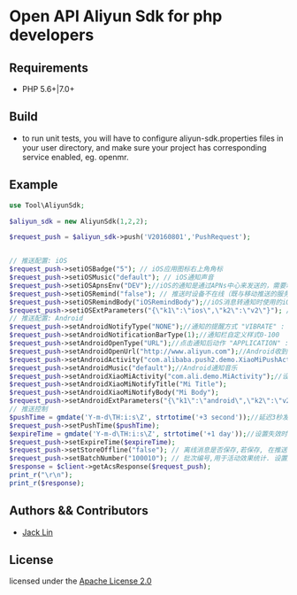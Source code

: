# Open API Aliyun Sdk for php developers

## Requirements

- PHP 5.6+|7.0+

## Build

- to run unit tests, you will have to configure aliyun-sdk.properties files in your user directory, and make sure your project has corresponding service enabled, eg. openmr.

## Example

```php
use Tool\AliyunSdk;

$aliyun_sdk = new AliyunSdk(1,2,2);

$request_push = $aliyun_sdk->push('V20160801','PushRequest');


// 推送配置: iOS
$request_push->setiOSBadge("5"); // iOS应用图标右上角角标
$request_push->setiOSMusic("default"); // iOS通知声音
$request_push->setiOSApnsEnv("DEV");//iOS的通知是通过APNs中心来发送的，需要填写对应的环境信息。"DEV" : 表示开发环境 "PRODUCT" : 表示生产环境
$request_push->setiOSRemind("false"); // 推送时设备不在线（既与移动推送的服务端的长连接通道不通），则这条推送会做为通知，通过苹果的APNs通道送达一次(发送通知时,Summary为通知的内容,Message不起作用)。注意：离线消息转通知仅适用于生产环境
$request_push->setiOSRemindBody("iOSRemindBody");//iOS消息转通知时使用的iOS通知内容，仅当iOSApnsEnv=PRODUCT && iOSRemind为true时有效
$request_push->setiOSExtParameters("{\"k1\":\"ios\",\"k2\":\"v2\"}"); //自定义的kv结构,开发者扩展用 针对iOS设备
// 推送配置: Android
$request_push->setAndroidNotifyType("NONE");//通知的提醒方式 "VIBRATE" : 震动 "SOUND" : 声音 "BOTH" : 声音和震动 NONE : 静音
$request_push->setAndroidNotificationBarType(1);//通知栏自定义样式0-100
$request_push->setAndroidOpenType("URL");//点击通知后动作 "APPLICATION" : 打开应用 "ACTIVITY" : 打开AndroidActivity "URL" : 打开URL "NONE" : 无跳转
$request_push->setAndroidOpenUrl("http://www.aliyun.com");//Android收到推送后打开对应的url,仅当AndroidOpenType="URL"有效
$request_push->setAndroidActivity("com.alibaba.push2.demo.XiaoMiPushActivity");//设定通知打开的activity，仅当AndroidOpenType="Activity"有效
$request_push->setAndroidMusic("default");//Android通知音乐
$request_push->setAndroidXiaoMiActivity("com.ali.demo.MiActivity");//设置该参数后启动小米托管弹窗功能, 此处指定通知点击后跳转的Activity（托管弹窗的前提条件：1. 集成小米辅助通道；2. StoreOffline参数设为true
$request_push->setAndroidXiaoMiNotifyTitle("Mi Title");
$request_push->setAndroidXiaoMiNotifyBody("Mi Body");
$request_push->setAndroidExtParameters("{\"k1\":\"android\",\"k2\":\"v2\"}"); // 设定android类型设备通知的扩展属性
// 推送控制
$pushTime = gmdate('Y-m-d\TH:i:s\Z', strtotime('+3 second'));//延迟3秒发送
$request_push->setPushTime($pushTime);
$expireTime = gmdate('Y-m-d\TH:i:s\Z', strtotime('+1 day'));//设置失效时间为1天
$request_push->setExpireTime($expireTime);
$request_push->setStoreOffline("false"); // 离线消息是否保存,若保存, 在推送时候，用户即使不在线，下一次上线则会收到
$request_push->setBatchNumber("100010"); // 批次编号,用于活动效果统计. 设置成业务可以记录的字符串
$response = $client->getAcsResponse($request_push);
print_r("\r\n");
print_r($response);

```
## Authors && Contributors

- [Jack Lin](https://github.com/jacklin)

## License

licensed under the [Apache License 2.0](https://www.apache.org/licenses/LICENSE-2.0.html)
